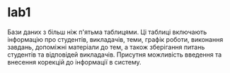 # lab1

Бази даних з більш ніж п'ятьма таблицями. Ці таблиці включають інформацію про студентів, викладачів, теми, графік роботи, виконання завдань, допоміжні матеріали до тем, а також зберігання питань студентів та відповідей викладачів. Присутня можливість введення та внесення корекцій до інформації в систему.
